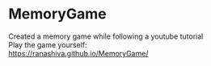 # MemoryGame
Created a memory game while following a youtube tutorial<br>
Play the game yourself:<br>
https://ranashiva.github.io/MemoryGame/
